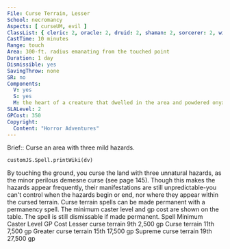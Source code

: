 ```yaml
---
File: Curse Terrain, Lesser
School: necromancy
Aspects: [ curseUM, evil ]
ClassList: { cleric: 2, oracle: 2, druid: 2, shaman: 2, sorcerer: 2, wizard: 2, witch: 2 }
CastTime: 10 minutes
Range: touch
Area: 300-ft. radius emanating from the touched point
Duration: 1 day
Dismissible: yes
SavingThrow: none
SR: no
Components:
  V: yes
  S: yes
  M: the heart of a creature that dwelled in the area and powdered onyx worth 350 gp
SLALevel: 2
GPCost: 350
Copyright:
  Content: "Horror Adventures"
---
```

Brief:: Curse an area with three mild hazards.

```dataviewjs
customJS.Spell.printWiki(dv)
```

By touching the ground, you curse the land with three unnatural hazards, as the minor perilous demesne curse (see page 145). Though this makes the hazards appear frequently, their manifestations are still unpredictable-you can't control when the hazards begin or end, nor where they appear within the cursed terrain.  Curse terrain spells can be made permanent with a permanency spell. The minimum caster level and gp cost are shown on the table. The spell is still dismissable if made permanent.  Spell Minimum Caster Level GP Cost  Lesser curse terrain 9th 2,500 gp  Curse terrain 11th 7,500 gp  Greater curse terrain 15th 17,500 gp  Supreme curse terrain 19th 27,500 gp

